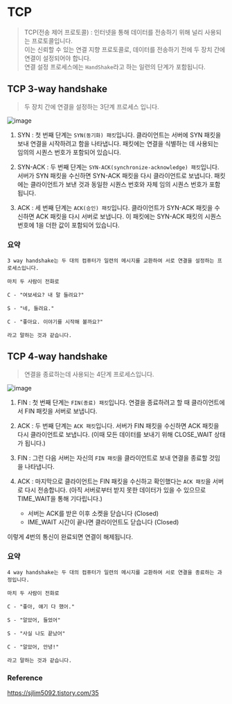 # TCP
>TCP(전송 제어 프로토콜) :  인터넷을 통해 데이터를 전송하기 위해 널리 사용되는 프로토콜입니다.  
이는 신뢰할 수 있는 연결 지향 프로토콜로, 데이터를 전송하기 전에 두 장치 간에 연결이 설정되어야 합니다.  
연결 설정 프로세스에는 `HandShake`라고 하는 일련의 단계가 포함됩니다.

## TCP 3-way handshake
> 두 장치 간에 연결을 설정하는 3단계 프로세스 입니다. 

![image](https://user-images.githubusercontent.com/37105602/226270675-09269903-4313-431b-a935-1c29283289e8.png)


1. SYN : 첫 번째 단계는 `SYN(동기화) 패킷`입니다. 클라이언트는 서버에 SYN 패킷을 보내 연결을 시작하려고 함을 나타냅니다. 패킷에는 연결을 식별하는 데 사용되는 임의의 시퀀스 번호가 포함되어 있습니다.

2. SYN-ACK : 두 번째 단계는 `SYN-ACK(synchronize-acknowledge) 패킷`입니다. 서버가 SYN 패킷을 수신하면 SYN-ACK 패킷을 다시 클라이언트로 보냅니다. 패킷에는 클라이언트가 보낸 것과 동일한 시퀀스 번호와 자체 임의 시퀀스 번호가 포함됩니다.

3. ACK : 세 번째 단계는 `ACK(승인) 패킷`입니다. 클라이언트가 SYN-ACK 패킷을 수신하면 ACK 패킷을 다시 서버로 보냅니다. 이 패킷에는 SYN-ACK 패킷의 시퀀스 번호에 1을 더한 값이 포함되어 있습니다.

### 요약  
```
3 way handshake는 두 대의 컴퓨터가 일련의 메시지를 교환하여 서로 연결을 설정하는 프로세스입니다.

마치 두 사람이 전화로 

C - "여보세요? 내 말 들려요?"

S - "네, 들려요."

C - "좋아요. 이야기를 시작해 볼까요?"

라고 말하는 것과 같습니다.
```


## TCP 4-way handshake
> 연결을 종료하는데 사용되는 4단계 프로세스입니다.

![image](https://user-images.githubusercontent.com/37105602/226270830-237f1905-3b50-4b65-8887-02646c13dba4.png)

1. FIN : 첫 번째 단계는 `FIN(종료) 패킷`입니다. 연결을 종료하려고 할 때 클라이언트에서 FIN 패킷을 서버로 보냅니다.

2. ACK : 두 번째 단계는 `ACK 패킷`입니다. 서버가 FIN 패킷을 수신하면 ACK 패킷을 다시 클라이언트로 보냅니다. (이때 모든 데이터를 보내기 위해 CLOSE_WAIT 상태가 됩니다.)

3. FIN : 그런 다음 서버는 자신의 `FIN 패킷`을 클라이언트로 보내 연결을 종료할 것임을 나타냅니다.

4. ACK : 마지막으로 클라이언트는 FIN 패킷을 수신하고 확인했다는 `ACK 패킷`을 서버로 다시 전송합니다. (아직 서버로부터 받지 못한 데이터가 있을 수 있으므로 TIME_WAIT을 통해 기다립니다.)
    - 서버는 ACK를 받은 이후 소켓을 닫습니다 (Closed)
    - IME_WAIT 시간이 끝나면 클라이언트도 닫습니다 (Closed)

이렇게 4번의 통신이 완료되면 연결이 해제됩니다.


### 요약  
```
4 way handshake는 두 대의 컴퓨터가 일련의 메시지를 교환하여 서로 연결을 종료하는 과정입니다.

마치 두 사람이 전화로 

C - "좋아, 얘기 다 했어."

S - "알았어, 들었어"

S - "사실 나도 끝났어"

C - "알았어, 안녕!"

라고 말하는 것과 같습니다.
```

### Reference

https://sjlim5092.tistory.com/35